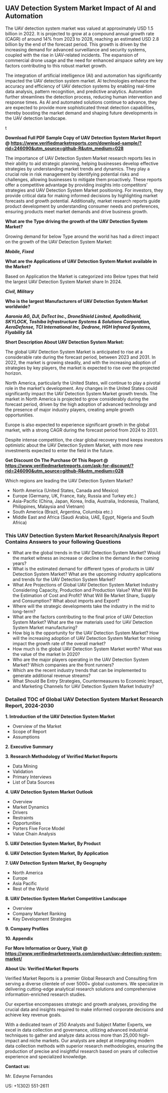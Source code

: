 <h2>UAV Detection System Market Impact of AI and Automation</h2><p>The UAV detection system market was valued at approximately USD 1.5 billion in 2022. It is projected to grow at a compound annual growth rate (CAGR) of around 14% from 2023 to 2028, reaching an estimated USD 2.8 billion by the end of the forecast period. This growth is driven by the increasing demand for advanced surveillance and security systems, coupled with the rise in UAV-related incidents. The expansion of commercial drone usage and the need for enhanced airspace safety are key factors contributing to this robust market growth.</p><p>The integration of artificial intelligence (AI) and automation has significantly impacted the UAV detection system market. AI technologies enhance the accuracy and efficiency of UAV detection systems by enabling real-time data analysis, pattern recognition, and predictive analytics. Automation further streamlines the detection process, reducing human intervention and response times. As AI and automated solutions continue to advance, they are expected to provide more sophisticated threat detection capabilities, thereby boosting the market demand and shaping future developments in the UAV detection landscape.</p>t</p><p id="" class=""><strong>Download Full PDF Sample Copy of UAV Detection System Market Report @ <a href="https://www.verifiedmarketreports.com/download-sample/?rid=246090&utm_source=github-R&utm_medium=028" target="_blank">https://www.verifiedmarketreports.com/download-sample/?rid=246090&utm_source=github-R&utm_medium=028</a></strong></p><p>The importance of&nbsp;UAV Detection System Market research reports lies in their ability to aid strategic planning, helping businesses develop effective strategies by understanding market trends and dynamics. They play a crucial role in risk management by identifying potential risks and challenges, allowing businesses to mitigate them proactively. These reports offer a competitive advantage by providing insights into competitors' strategies and UAV Detection System Market positioning. For investors, they provide critical data for making informed decisions by highlighting market forecasts and growth potential. Additionally, market research reports guide product development by understanding consumer needs and preferences, ensuring products meet market demands and drive business growth.</p><p><strong>What are the&nbsp;Type driving the growth of the UAV Detection System Market?</strong></p><p id="" class="">Growing demand for below Type around the world has had a direct impact on the growth of the UAV Detection System Market:</p><em><strong>Mobile, Fixed</strong></em></p><strong>What are the&nbsp;Applications&nbsp;of UAV Detection System Market available in the Market?</strong></p><p id="" class="">Based on Application the Market is categorized into Below types that held the largest UAV Detection System Market share In 2024.</p><em><strong>Civil, Military</strong></em></p><strong>Who is the largest Manufacturers of UAV Detection System Market worldwide?</strong></p><p><em><strong>Aaronia AG, DJI, DeTect Inc., DroneShield Limited, ApolloShield, SKYLOCK, Toshiba Infrastructure Systems & Solutions Corporation, AeroDefense, TCI International Inc, Dedrone, HGH Infrared Systems, Flyability SA</strong></em></p><p id="" class=""><strong>Short Description About UAV Detection System Market:</strong></p><p>The global UAV Detection System Market is anticipated to rise at a considerable rate during the forecast period, between 2023 and 2031. In 2022, the market is growing steadily, and with the increasing adoption of strategies by key players, the market is expected to rise over the projected horizon.</p><p>North America, particularly the United States, will continue to play a pivotal role in the market's development. Any changes in the United States could significantly impact the UAV Detection System Market growth trends. The market in North America is projected to grow considerably during the forecast period, driven by the high adoption of advanced technology and the presence of major industry players, creating ample growth opportunities.</p><p>Europe is also expected to experience significant growth in the global market, with a strong CAGR during the forecast period from 2024 to 2031.</p><p>Despite intense competition, the clear global recovery trend keeps investors optimistic about the UAV Detection System Market, with more new investments expected to enter the field in the future.</p><p id="" class=""><strong>Get Discount On The Purchase Of This Report @ <a href="https://www.verifiedmarketreports.com/ask-for-discount/?rid=246090&utm_source=github-R&utm_medium=028" target="_blank">https://www.verifiedmarketreports.com/ask-for-discount/?rid=246090&utm_source=github-R&utm_medium=028</a></strong></p>Which regions are leading the UAV Detection System Market?</p><ul><li>North America (United States, Canada and Mexico)</li><li>Europe (Germany, UK, France, Italy, Russia and Turkey etc.)</li><li>Asia-Pacific (China, Japan, Korea, India, Australia, Indonesia, Thailand, Philippines, Malaysia and Vietnam)</li><li>South America (Brazil, Argentina, Columbia etc.)</li><li>Middle East and Africa (Saudi Arabia, UAE, Egypt, Nigeria and South Africa)</li></ul><h3 id="" class="">This UAV Detection System Market Research/Analysis Report Contains Answers to your following Questions</h3><ul><li>What are the global trends in the UAV Detection System Market? Would the market witness an increase or decline in the demand in the coming years?</li><li>What is the estimated demand for different types of products in UAV Detection System Market? What are the upcoming industry applications and trends for the UAV Detection System Market?</li><li>What Are Projections of Global UAV Detection System Market Industry Considering Capacity, Production and Production Value? What Will Be the Estimation of Cost and Profit? What Will Be Market Share, Supply and Consumption? What about imports and Export?</li><li>Where will the strategic developments take the industry in the mid to long-term?</li><li>What are the factors contributing to the final price of UAV Detection System Market? What are the raw materials used for UAV Detection System Market manufacturing?</li><li>How big is the opportunity for the UAV Detection System Market? How will the increasing adoption of UAV Detection System Market for mining impact the growth rate of the overall market?</li><li>How much is the global UAV Detection System Market worth? What was the value of the market In 2020?</li><li>Who are the major players operating in the UAV Detection System Market? Which companies are the front runners?</li><li>Which are the recent industry trends that can be implemented to generate additional revenue streams?</li><li>What Should Be Entry Strategies, Countermeasures to Economic Impact, and Marketing Channels for UAV Detection System Market Industry?</li></ul><h3 id="" class="">Detailed TOC of Global UAV Detection System Market Research Report, 2024-2030</h3><p id="" class=""><strong>1. Introduction of the UAV Detection System Market</strong></p><ul><li>Overview of the Market</li><li>Scope of Report</li><li>Assumptions</li></ul><p id="" class=""><strong>2. Executive Summary</strong></p><p id="" class=""><strong>3. Research Methodology of Verified Market Reports</strong></p><ul><li>Data Mining</li><li>Validation</li><li>Primary Interviews</li><li>List of Data Sources</li></ul><p id="" class=""><strong>4. UAV Detection System Market Outlook</strong></p><ul><li>Overview</li><li>Market Dynamics</li><li>Drivers</li><li>Restraints</li><li>Opportunities</li><li>Porters Five Force Model</li><li>Value Chain Analysis</li></ul><p id="" class=""><strong>5. UAV Detection System Market, By Product</strong></p><p id="" class=""><strong>6. UAV Detection System Market, By Application</strong></p><p id="" class=""><strong>7. UAV Detection System Market, By Geography</strong></p><ul><li>North America</li><li>Europe</li><li>Asia Pacific</li><li>Rest of the World</li></ul><p id="" class=""><strong>8. UAV Detection System Market Competitive Landscape</strong></p><ul><li>Overview</li><li>Company Market Ranking</li><li>Key Development Strategies</li></ul><p id="" class=""><strong>9. Company Profiles</strong></p><p id="" class=""><strong>10. Appendix</strong></p><p id="" class=""><strong>For More Information or Query, Visit @ <a href="https://www.verifiedmarketreports.com/product/uav-detection-system-market/" target="_blank">https://www.verifiedmarketreports.com/product/uav-detection-system-market/</a></strong></p><p id="" class=""><strong>About Us: Verified Market Reports</strong></p><p id="" class="">Verified Market Reports is a premier Global Research and Consulting firm serving a diverse clientele of over 5000+ global customers. We specialize in delivering cutting-edge analytical research solutions and comprehensive information-enriched research studies.</p><p id="" class="">Our expertise encompasses strategic and growth analyses, providing the crucial data and insights required to make informed corporate decisions and achieve key revenue goals.</p><p id="" class="">With a dedicated team of 250 Analysts and Subject Matter Experts, we excel in data collection and governance, utilizing advanced industrial techniques to gather and analyze data across more than 25,000 high-impact and niche markets. Our analysts are adept at integrating modern data collection methods with superior research methodologies, ensuring the production of precise and insightful research based on years of collective experience and specialized knowledge.</p><p id="" class=""><strong>Contact us:</strong></p><p id="" class="">Mr. Edwyne Fernandes</p><p id="" class="">US: +1(302) 551-2611</p>